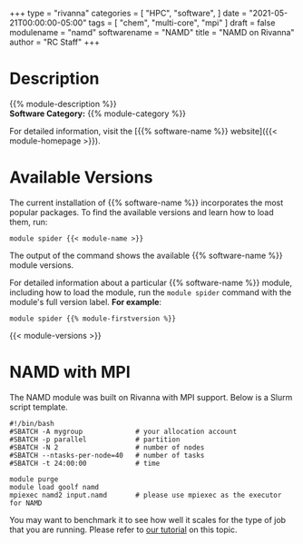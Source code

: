 +++
type = "rivanna"
categories = [
  "HPC",
  "software",
]
date = "2021-05-21T00:00:00-05:00"
tags = [
  "chem",
  "multi-core",
  "mpi"
]
draft = false
modulename = "namd"
softwarename = "NAMD"
title = "NAMD on Rivanna"
author = "RC Staff"
+++

# Description
{{% module-description %}}
<br>
**Software Category:** {{% module-category %}}

For detailed information, visit the [{{% software-name %}} website]({{< module-homepage >}}).

# Available Versions
The current installation of {{% software-name %}} incorporates the most popular packages. To find the available versions and learn how to load them, run:

```
module spider {{< module-name >}}
```

The output of the command shows the available {{% software-name %}} module versions.

For detailed information about a particular {{% software-name %}} module, including how to load the module, run the `module spider` command with the module's full version label. __For example__:
```
module spider {{% module-firstversion %}}
```

{{< module-versions >}}

# NAMD with MPI

The NAMD module was built on Rivanna with MPI support. Below is a Slurm script template.

```
#!/bin/bash
#SBATCH -A mygroup             # your allocation account
#SBATCH -p parallel            # partition
#SBATCH -N 2                   # number of nodes
#SBATCH --ntasks-per-node=40   # number of tasks
#SBATCH -t 24:00:00            # time

module purge
module load goolf namd
mpiexec namd2 input.namd       # please use mpiexec as the executor for NAMD
```

You may want to benchmark it to see how well it scales for the type of job that you are running. Please refer to [our tutorial](https://learning.rc.virginia.edu/notes/benchmark/) on this topic. 
